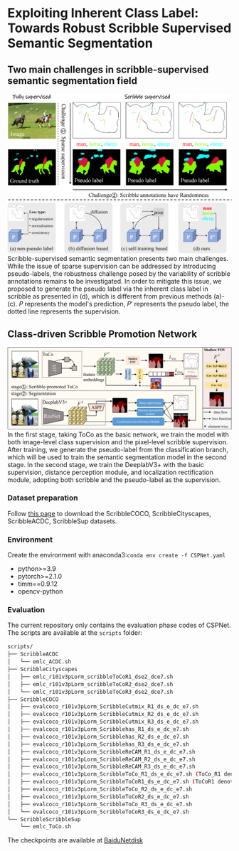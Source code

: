 # Exploiting Inherent Class Label: Towards Robust Scribble Supervised Semantic Segmentation 

## Two main challenges in scribble-supervised semantic segmentation field
![Twoquestions](imgs/TwoQuestions-crop_00.png)
Scribble-supervised semantic segmentation presents two main challenges. While the issue of sparse supervision can be addressed by introducing pseudo-labels, the robustness challenge posed by the variability of scribble annotations remains to be investigated. In order to mitigate this issue, we proposed to generate the pseudo label via the inherent class label in scribble as presented in (d), which is different from previous methods (a)-(c). $P$ represents the model's prediction, $P'$ represents the pseudo label, the dotted line represents the supervision.
## Class-driven Scribble Promotion Network
![CSPNet](imgs/Archeticture-crop_00.png)
In the first stage, taking ToCo as the basic network, we train the model with both image-level class supervision and the pixel-level scribble supervision. After training, we generate the pseudo-label from the classification branch, which will be used to train the semantic segmentation model in the second stage. In the second stage, we train the DeeplabV3+ with the basic supervision, distance perception module, and localization rectification module, adopting both scribble and the pseudo-label as the supervision.

### Dataset preparation

Follow [this page](https://github.com/Zxl19990529/ScribbleSimulation) to download the ScribbleCOCO, ScribbleCityscapes, ScribbleACDC, ScribbleSup datasets.

### Environment
Create the environment with anaconda3:``conda env create -f CSPNet.yaml``

- python>=3.9
- pytorch>=2.1.0
- timm==0.9.12
- opencv-python

### Evaluation
The current repository only contains the evaluation phase codes of CSPNet. The scripts are available at the ``scripts`` folder:

```sh
scripts/
├── ScribbleACDC
│   └── emlc_ACDC.sh
├── ScribbleCityscapes
│   ├── emlc_r101v3pLorm_scribbleToCoR1_dse2_dce7.sh
│   ├── emlc_r101v3pLorm_scribbleToCoR2_dse2_dce7.sh
│   └── emlc_r101v3pLorm_scribbleToCoR3_dse2_dce7.sh
├── ScribbleCOCO
│   ├── evalcoco_r101v3pLorm_ScribbleCutmix_R1_ds_e_dc_e7.sh
│   ├── evalcoco_r101v3pLorm_ScribbleCutmix_R2_ds_e_dc_e7.sh
│   ├── evalcoco_r101v3pLorm_ScribbleCutmix_R3_ds_e_dc_e7.sh
│   ├── evalcoco_r101v3pLorm_Scribblehas_R1_ds_e_dc_e7.sh
│   ├── evalcoco_r101v3pLorm_Scribblehas_R2_ds_e_dc_e7.sh
│   ├── evalcoco_r101v3pLorm_Scribblehas_R3_ds_e_dc_e7.sh
│   ├── evalcoco_r101v3pLorm_ScribbleReCAM_R1_ds_e_dc_e7.sh
│   ├── evalcoco_r101v3pLorm_ScribbleReCAM_R2_ds_e_dc_e7.sh
│   ├── evalcoco_r101v3pLorm_ScribbleReCAM_R3_ds_e_dc_e7.sh
│   ├── evalcoco_r101v3pLorm_ScribbleToCo_R1_ds_e_dc_e7.sh (ToCo_R1 denotes the pseudo labels are generated from the original ToCo)
│   ├── evalcoco_r101v3pLorm_ScribbleToCoR1_ds_e_dc_e7.sh (ToCoR1 denotes the pseudo labels are generated from our scribble-promoted ToCo)
│   ├── evalcoco_r101v3pLorm_ScribbleToCo_R2_ds_e_dc_e7.sh
│   ├── evalcoco_r101v3pLorm_ScribbleToCoR2_ds_e_dc_e7.sh 
│   ├── evalcoco_r101v3pLorm_ScribbleToCo_R3_ds_e_dc_e7.sh
│   └── evalcoco_r101v3pLorm_ScribbleToCoR3_ds_e_dc_e7.sh
└── ScribbleScribbleSup
    └── emlc_ToCo.sh
```
The checkpoints are available at [BaiduNetdisk](https://pan.baidu.com/s/1iE5thVH_z_Xm7q_h7Bar6Q?pwd=ayri)